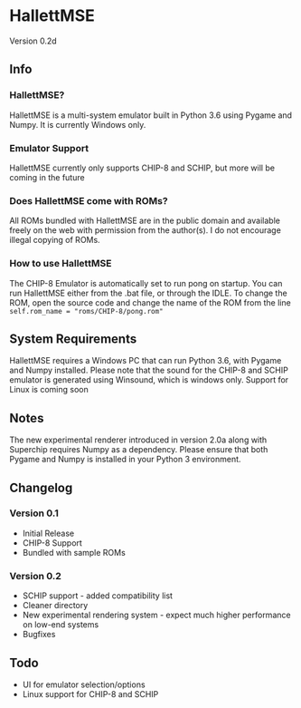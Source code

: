 # HallettMSE
Version 0.2d

## Info

### HallettMSE?
HallettMSE is a multi-system emulator built in Python 3.6 using Pygame and Numpy. It is currently Windows only.

### Emulator Support
HallettMSE currently only supports CHIP-8 and SCHIP, but more will be coming in the future

### Does HallettMSE come with ROMs?
All ROMs bundled with HallettMSE are in the public domain and available freely on the web with permission from the author(s). I do not encourage illegal copying of ROMs.

### How to use HallettMSE
The CHIP-8 Emulator is automatically set to run pong on startup. You can run HallettMSE either from the .bat file, or through the IDLE.
To change the ROM, open the source code and change the name of the ROM from the line `self.rom_name = "roms/CHIP-8/pong.rom"`

## System Requirements
HallettMSE requires a Windows PC that can run Python 3.6, with Pygame and Numpy installed.
Please note that the sound for the CHIP-8 and SCHIP emulator is generated using Winsound, which is windows only.
Support for Linux is coming soon

## Notes
The new experimental renderer introduced in version 2.0a along with Superchip requires Numpy as a dependency. Please ensure that both Pygame and Numpy is installed in your Python 3 environment.

## Changelog

### Version 0.1
- Initial Release
- CHIP-8 Support
- Bundled with sample ROMs

### Version 0.2
- SCHIP support - added compatibility list
- Cleaner directory
- New experimental rendering system - expect much higher performance on low-end systems
- Bugfixes

## Todo
- UI for emulator selection/options
- Linux support for CHIP-8 and SCHIP
